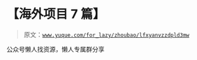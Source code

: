 # 【海外项目 7 篇】

> 原文：[`www.yuque.com/for_lazy/zhoubao/lfxyanvzzdpld3mw`](https://www.yuque.com/for_lazy/zhoubao/lfxyanvzzdpld3mw)

公众号懒人找资源，懒人专属群分享